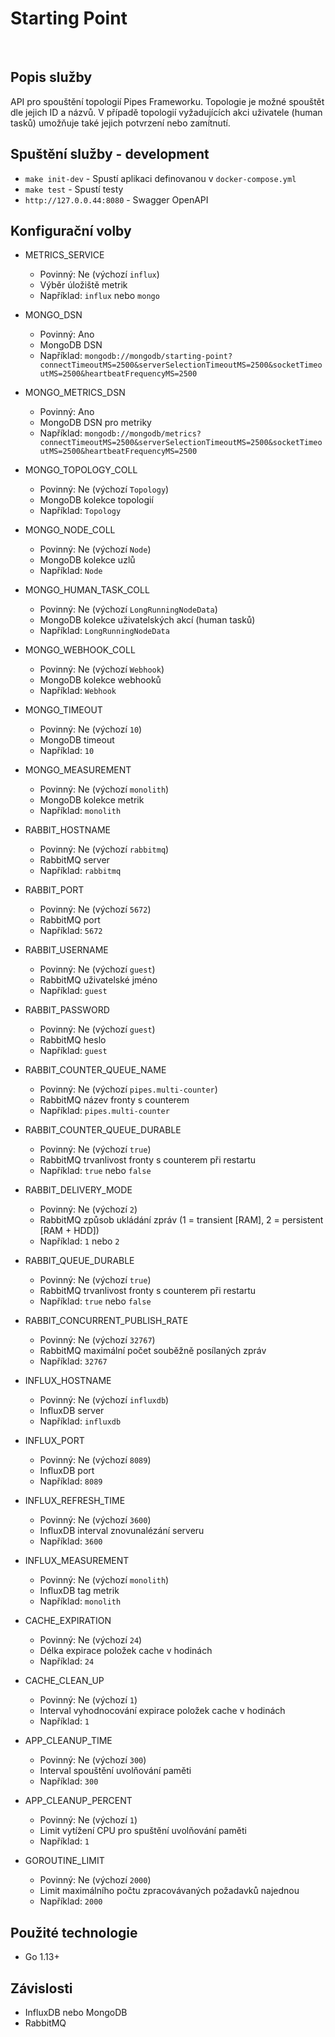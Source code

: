 # Starting Point
​
## Popis služby
API pro spouštění topologií Pipes Frameworku. Topologie je možné spouštět dle jejich ID a názvů. V případě topologií vyžadujících akci uživatele (human tasků) umožňuje také jejich potvrzení nebo zamítnutí.

## Spuštění služby - development
- `make init-dev` - Spustí aplikaci definovanou v `docker-compose.yml`
- `make test` - Spustí testy
- `http://127.0.0.44:8080` - Swagger OpenAPI

## Konfigurační volby
- METRICS_SERVICE
    - Povinný: Ne (výchozí `influx`)
    - Výběr úložiště metrik
    - Například: `influx` nebo `mongo`

- MONGO_DSN
    - Povinný: Ano
    - MongoDB DSN
    - Například: `mongodb://mongodb/starting-point?connectTimeoutMS=2500&serverSelectionTimeoutMS=2500&socketTimeoutMS=2500&heartbeatFrequencyMS=2500`
- MONGO_METRICS_DSN
    - Povinný: Ano
    - MongoDB DSN pro metriky
    - Například: `mongodb://mongodb/metrics?connectTimeoutMS=2500&serverSelectionTimeoutMS=2500&socketTimeoutMS=2500&heartbeatFrequencyMS=2500`
- MONGO_TOPOLOGY_COLL
    - Povinný: Ne (výchozí `Topology`)
    - MongoDB kolekce topologií
    - Například: `Topology`
- MONGO_NODE_COLL
    - Povinný: Ne (výchozí `Node`)
    - MongoDB kolekce uzlů
    - Například: `Node`
- MONGO_HUMAN_TASK_COLL
    - Povinný: Ne (výchozí `LongRunningNodeData`)
    - MongoDB kolekce uživatelských akcí (human tasků)
    - Například: `LongRunningNodeData`
- MONGO_WEBHOOK_COLL
    - Povinný: Ne (výchozí `Webhook`)
    - MongoDB kolekce webhooků
    - Například: `Webhook`
- MONGO_TIMEOUT
    - Povinný: Ne (výchozí `10`)
    - MongoDB timeout
    - Například: `10`
- MONGO_MEASUREMENT
    - Povinný: Ne (výchozí `monolith`)
    - MongoDB kolekce metrik
    - Například: `monolith`

- RABBIT_HOSTNAME
    - Povinný: Ne (výchozí `rabbitmq`)
    - RabbitMQ server
    - Například: `rabbitmq`
- RABBIT_PORT
    - Povinný: Ne (výchozí `5672`)
    - RabbitMQ port
    - Například: `5672`
- RABBIT_USERNAME
    - Povinný: Ne (výchozí `guest`)
    - RabbitMQ uživatelské jméno
    - Například: `guest`
- RABBIT_PASSWORD
    - Povinný: Ne (výchozí `guest`)
    - RabbitMQ heslo
    - Například: `guest`
- RABBIT_COUNTER_QUEUE_NAME
    - Povinný: Ne (výchozí `pipes.multi-counter`)
    - RabbitMQ název fronty s counterem
    - Například: `pipes.multi-counter`
- RABBIT_COUNTER_QUEUE_DURABLE
    - Povinný: Ne (výchozí `true`)
    - RabbitMQ trvanlivost fronty s counterem při restartu
    - Například: `true` nebo `false`
- RABBIT_DELIVERY_MODE
    - Povinný: Ne (výchozí `2`)
    - RabbitMQ způsob ukládání zpráv (1 = transient [RAM], 2 = persistent [RAM + HDD])
    - Například: `1` nebo `2`
- RABBIT_QUEUE_DURABLE
    - Povinný: Ne (výchozí `true`)
    - RabbitMQ trvanlivost fronty s counterem při restartu
    - Například: `true` nebo `false`
- RABBIT_CONCURRENT_PUBLISH_RATE
    - Povinný: Ne (výchozí `32767`)
    - RabbitMQ maximální počet souběžně posílaných zpráv
    - Například: `32767`

- INFLUX_HOSTNAME
    - Povinný: Ne (výchozí `influxdb`)
    - InfluxDB server
    - Například: `influxdb`
- INFLUX_PORT
    - Povinný: Ne (výchozí `8089`)
    - InfluxDB port
    - Například: `8089`
- INFLUX_REFRESH_TIME
    - Povinný: Ne (výchozí `3600`)
    - InfluxDB interval znovunalézání serveru 
    - Například: `3600`
- INFLUX_MEASUREMENT
    - Povinný: Ne (výchozí `monolith`)
    - InfluxDB tag metrik
    - Například: `monolith`

- CACHE_EXPIRATION
    - Povinný: Ne (výchozí `24`)
    - Délka expirace položek cache v hodinách
    - Například: `24`
- CACHE_CLEAN_UP
    - Povinný: Ne (výchozí `1`)
    - Interval vyhodnocování expirace položek cache v hodinách
    - Například: `1`

- APP_CLEANUP_TIME
    - Povinný: Ne (výchozí `300`)
    - Interval spouštění uvolňování paměti
    - Například: `300`
- APP_CLEANUP_PERCENT
    - Povinný: Ne (výchozí `1`)
    - Limit vytížení CPU pro spuštění uvolňování paměti
    - Například: `1`

- GOROUTINE_LIMIT
    - Povinný: Ne (výchozí `2000`)
    - Limit maximálního počtu zpracovávaných požadavků najednou
    - Například: `2000`

## Použité technologie
- Go 1.13+

## Závislosti
- InfluxDB nebo MongoDB
- RabbitMQ

